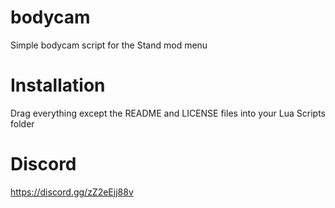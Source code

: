 # bodycam
 Simple bodycam script for the Stand mod menu

# Installation
Drag everything except the README and LICENSE files into your Lua Scripts folder

# Discord
https://discord.gg/zZ2eEjj88v
